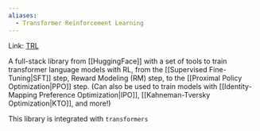 ```yaml
---
aliases:
  - Transformer Reinforcement Learning
---
```

Link: [TRL](https://huggingface.co/docs/trl/en/index)

A full-stack library from [[HuggingFace]] with a set of tools to train transformer language models with RL, from the [[Supervised Fine-Tuning|SFT]] step, Reward Modeling (RM) step, to the [[Proximal Policy Optimization|PPO]] step.
(Can also be used to train models with [[Identity-Mapping Preference Optimization|IPO]], [[Kahneman-Tversky Optimization|KTO]], and more!)

This library is integrated with `transformers`

